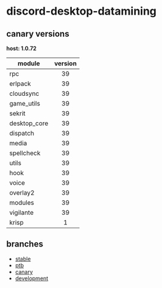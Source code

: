 # discord-desktop-datamining

## canary versions

**host: 1.0.72**

| module | version |
| ------ | :-----: |
| rpc | 39 |
| erlpack | 39 |
| cloudsync | 39 |
| game_utils | 39 |
| sekrit | 39 |
| desktop_core | 39 |
| dispatch | 39 |
| media | 39 |
| spellcheck | 39 |
| utils | 39 |
| hook | 39 |
| voice | 39 |
| overlay2 | 39 |
| modules | 39 |
| vigilante | 39 |
| krisp | 1 |

## branches

- [stable](https://github.com/OpenAsar/discord-desktop-datamining/tree/stable)
- [ptb](https://github.com/OpenAsar/discord-desktop-datamining/tree/ptb)
- [canary](https://github.com/OpenAsar/discord-desktop-datamining/tree/canary)
- [development](https://github.com/OpenAsar/discord-desktop-datamining/tree/development)